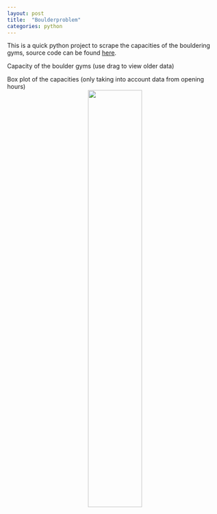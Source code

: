 ```yaml
---
layout: post
title:  "Boulderproblem"
categories: python
---
```


<script src="/assets/js/jquery-3.6.0.min.js"></script> 
<script> 
$(function(){
$("#includedContent").load("https://www.thismustbetheplace.casa/can-i-boulder.html"); 
});
</script> 

This is a quick python project to scrape the capacities of the bouldering gyms, source code can be found [here](https://gist.github.com/PaulSt/dc03619f67bc5b9c5d45160004b80b43). 

Capacity of the boulder gyms (use drag to view older data)
<div align="middle" style="width: 100%; padding-right: 3%;" id="includedContent"></div>
Box plot of the capacities (only taking into account data from opening hours)
<div align="middle"><img src="https://www.thismustbetheplace.casa/boulderbox.png" width="50%"/></div>
